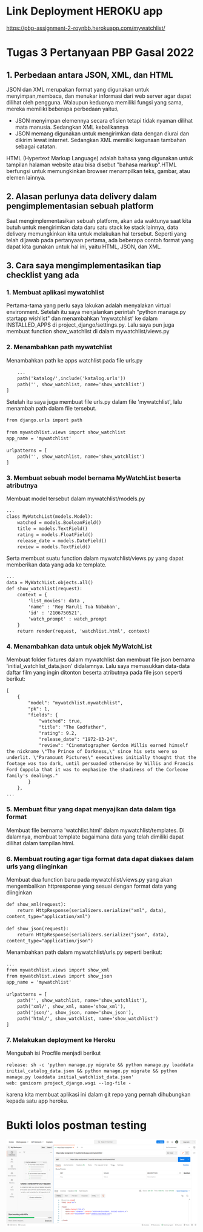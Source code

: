 # Link Deployment HEROKU app
https://pbp-assignment-2-roynbb.herokuapp.com/mywatchlist/
# Tugas 3 Pertanyaan  PBP Gasal 2022
## 1. Perbedaan antara JSON, XML, dan HTML
JSON dan XML merupakan format yang digunakan untuk menyimpan,membaca, dan menukar informasi dari web server agar dapat dilihat oleh pengguna.
Walaupun keduanya memiliki fungsi yang sama, mereka memiliki beberapa perbedaan yaitu:\
<ul> 
    <li>JSON menyimpan elemennya secara efisien tetapi tidak nyaman dilihat mata manusia. Sedangkan XML kebalikannya</li>
    <li>JSON memang digunakan untuk mengirimkan data dengan diurai dan dikirim lewat internet. Sedangkan XML memiliki kegunaan tambahan sebagai catatan.</li>
</ul>
HTML (Hypertext Markup Language) adalah bahasa yang digunakan untuk tampilan halaman website atau bisa disebut "bahasa markup".HTML berfungsi untuk memungkinkan browser menampilkan teks, gambar, atau elemen lainnya.

## 2. Alasan perlunya data delivery dalam pengimplementasian sebuah platform
Saat mengimplementasikan sebuah platform, akan ada waktunya saat kita butuh untuk mengirimkan data daru satu stack ke stack lainnya, data delivery memungkinkan kita untuk melakukan hal tersebut. Seperti yang telah dijawab pada pertanyaan pertama, ada beberapa contoh format yang dapat kita gunakan untuk hal ini, yaitu HTML, JSON, dan XML.

## 3. Cara saya mengimplementasikan tiap checklist yang ada
### 1. Membuat aplikasi mywatchlist 
Pertama-tama yang perlu saya lakukan adalah menyalakan virtual environment. Setelah itu saya menjalankan perintah "python manage.py startapp wishlist" dan menambahkan 'mywatchlist' ke dalam INSTALLED_APPS di project_django/settings.py.
Lalu saya pun juga membuat function show_watchlist di dalam mywatchlist/views.py
### 2. Menambahkan path mywatchlist
Menambahkan path ke apps watchlist pada file urls.py
```
    ...
    path('katalog/',include('katalog.urls'))
    path('', show_watchlist, name='show_watchlist')
]
```
Setelah itu saya juga membuat file urls.py dalam file 'mywatchlist', lalu menambah path dalam file tersebut.
```
from django.urls import path

from mywatchlist.views import show_watchlist
app_name = 'mywatchlist'

urlpatterns = [
    path('', show_watchlist, name='show_watchlist')
]
```
### 3. Membuat sebuah model bernama MyWatchList beserta atributnya
Membuat model tersebut dalam mywatchlist/models.py
```
...
class MyWatchList(models.Model):
    watched = models.BooleanField()
    title = models.TextField()
    rating = models.FloatField()
    release_date = models.DateField()
    review = models.TextField()
```
Serta membuat suatu function dalam mywatchlist/views.py yang dapat memberikan data yang ada ke template. 
```
...
data = MyWatchList.objects.all()
def show_watchlist(request):
    context = {
        'list_movies': data ,
        'name' : 'Roy Maruli Tua Nababan',
        'id' : '2106750521',
        'watch_prompt' : watch_prompt
    }
    return render(request, 'watchlist.html', context)
```

### 4. Menambahkan data untuk objek MyWatchList
Membuat folder fixtures dalam mywatchlist dan membuat file json bernama 'initial_watchlist_data.json' didalamnya. Lalu saya memasukkan data-data daftar film yang ingin ditonton beserta atributnya pada file json seperti berikut:
```
[
    {
        "model": "mywatchlist.mywatchlist",
        "pk": 1,
        "fields": {
            "watched": true,
            "title": "The Godfather",
            "rating": 9.2,
            "release_date": "1972-03-24",
            "review": "Cinematographer Gordon Willis earned himself the nickname \"The Prince of Darkness,\" since his sets were so underlit. \"Paramount Pictures\" executives initially thought that the footage was too dark, until persuaded otherwise by Willis and Francis Ford Coppola that it was to emphasize the shadiness of the Corleone family's dealings."
        }
    },
...
```
### 5. Membuat fitur yang dapat menyajikan data dalam tiga format
Membuat file bernama 'watchlist.html' dalam mywatchlist/templates. Di dalamnya, membuat template bagaimana data yang telah dimiliki dapat dilihat dalam tampilan html. 
### 6. Membuat routing agar tiga format data dapat diakses dalam urls yang diinginkan
Membuat dua function baru pada mywatchlist/views.py yang akan mengembalikan httpresponse yang sesuai dengan format data yang diinginkan
```
def show_xml(request):
    return HttpResponse(serializers.serialize("xml", data), content_type="application/xml")

def show_json(request):
    return HttpResponse(serializers.serialize("json", data), content_type="application/json")
```
Menambahkan path dalam mywatchlist/urls.py seperti berikut:
```
...
from mywatchlist.views import show_xml 
from mywatchlist.views import show_json 
app_name = 'mywatchlist'

urlpatterns = [
    path('', show_watchlist, name='show_watchlist'),
    path('xml/', show_xml, name='show_xml'),
    path('json/', show_json, name='show_json'),
    path('html/', show_watchlist, name='show_watchlist')
]
```
### 7. Melakukan deployment ke Heroku 
Mengubah isi Procfile menjadi berikut
```
release: sh -c 'python manage.py migrate && python manage.py loaddata initial_catalog_data.json && python manage.py migrate && python manage.py loaddata initial_watchlist_data.json'
web: gunicorn project_django.wsgi --log-file -
```
karena kita membuat aplikasi ini dalam git repo yang pernah dihubungkan kepada satu app heroku.

# Bukti lolos postman testing
![Bagan](bukti_postman.png)